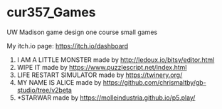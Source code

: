 # cur357_Games
UW Madison game design one course small games

My itch.io page: https://itch.io/dashboard

1. I AM A LITTLE MONSTER made by http://ledoux.io/bitsy/editor.html
2. WIPE IT made by https://www.puzzlescript.net/index.html
3. LIFE RESTART SIMULATOR made by https://twinery.org/
4. MY NAME IS ALICE made by https://github.com/chrismaltby/gb-studio/tree/v2beta
5. *STARWAR made by https://molleindustria.github.io/p5.play/
